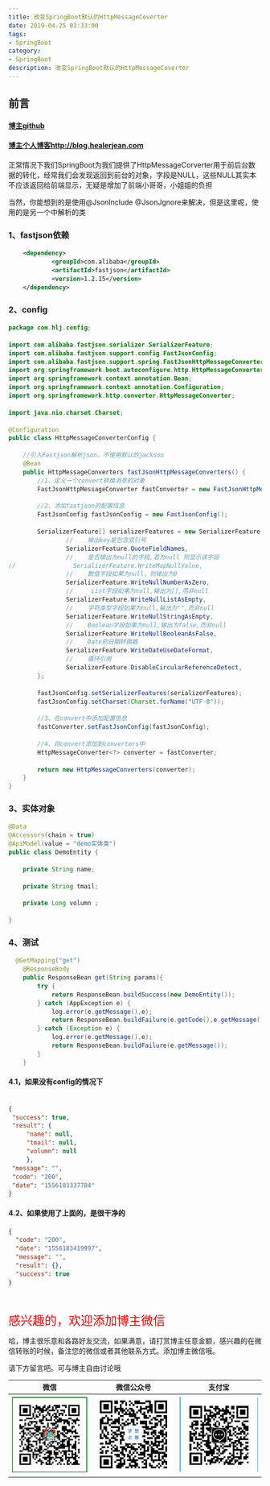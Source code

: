 ```yaml
---
title: 改变SpringBoot默认的HttpMessageCoverter
date: 2019-04-25 03:33:00
tags: 
- SpringBoot
category: 
- SpringBoot
description: 改变SpringBoot默认的HttpMessageCoverter
---
```


<!-- 

https://raw.githubusercontent.com/HealerJean/HealerJean.github.io/master/blogImages
　　首行缩进

<font  clalss="healerColor" color="red" size="5" >     </font>

<font  clalss="healerSize"  size="5" >     </font>
-->




## 前言

#### [博主github](https://github.com/HealerJean)
#### [博主个人博客http://blog.healerjean.com](http://HealerJean.github.io)    



正常情况下我们SpringBoot为我们提供了HttpMessageCorverter用于前后台数据的转化，经常我们会发现返回到前台的对象，字段是NULL，这些NULL其实本不应该返回给前端显示，无疑是增加了前端小哥哥，小姐姐的负担    

当然，你能想到的是使用@JsonInclude @JsonJgnore来解决，但是这里呢，使用的是另一个中解析的类   


### 1、fastjson依赖

```xml
    <dependency>
            <groupId>com.alibaba</groupId>
            <artifactId>fastjson</artifactId>
            <version>1.2.15</version>
    </dependency>
```

### 2、config

```java
package com.hlj.config;

import com.alibaba.fastjson.serializer.SerializerFeature;
import com.alibaba.fastjson.support.config.FastJsonConfig;
import com.alibaba.fastjson.support.spring.FastJsonHttpMessageConverter;
import org.springframework.boot.autoconfigure.http.HttpMessageConverters;
import org.springframework.context.annotation.Bean;
import org.springframework.context.annotation.Configuration;
import org.springframework.http.converter.HttpMessageConverter;

import java.nio.charset.Charset;

@Configuration
public class HttpMessageConverterConfig {

    //引入Fastjson解析json，不使用默认的jackson
    @Bean
    public HttpMessageConverters fastJsonHttpMessageConverters() {
        //1、定义一个convert转换消息的对象
        FastJsonHttpMessageConverter fastConverter = new FastJsonHttpMessageConverter();

        //2、添加fastjson的配置信息
        FastJsonConfig fastJsonConfig = new FastJsonConfig();

        SerializerFeature[] serializerFeatures = new SerializerFeature[]{
                //    输出key是包含双引号
                SerializerFeature.QuoteFieldNames,
                //    是否输出为null的字段,若为null 则显示该字段
//                SerializerFeature.WriteMapNullValue,
                //    数值字段如果为null，则输出为0
                SerializerFeature.WriteNullNumberAsZero,
                //     List字段如果为null,输出为[],而非null
                SerializerFeature.WriteNullListAsEmpty,
                //    字符类型字段如果为null,输出为"",而非null
                SerializerFeature.WriteNullStringAsEmpty,
                //    Boolean字段如果为null,输出为false,而非null
                SerializerFeature.WriteNullBooleanAsFalse,
                //    Date的日期转换器
                SerializerFeature.WriteDateUseDateFormat,
                //    循环引用
                SerializerFeature.DisableCircularReferenceDetect,
        };

        fastJsonConfig.setSerializerFeatures(serializerFeatures);
        fastJsonConfig.setCharset(Charset.forName("UTF-8"));

        //3、在convert中添加配置信息
        fastConverter.setFastJsonConfig(fastJsonConfig);

        //4、将convert添加到converters中
        HttpMessageConverter<?> converter = fastConverter;

        return new HttpMessageConverters(converter);
    }
}
```



### 3、实体对象

```java
@Data
@Accessors(chain = true)
@ApiModel(value = "demo实体类")
public class DemoEntity {

	private String name;

	private String tmail;

	private Long volumn ;

}

```



### 4、测试

```java
  @GetMapping("get")
    @ResponseBody
    public ResponseBean get(String params){
        try {
            return ResponseBean.buildSuccess(new DemoEntity());
        } catch (AppException e) {
            log.error(e.getMessage(),e);
            return ResponseBean.buildFailure(e.getCode(),e.getMessage());
        } catch (Exception e) {
            log.error(e.getMessage(),e);
            return ResponseBean.buildFailure(e.getMessage());
        }
    }
```



#### 4.1，如果没有config的情况下

```json

{
 "success": true,
 "result": {
     "name": null,
     "tmail": null,
     "volumn": null
     },
 "message": "",
 "code": "200",
 "date": "1556183337784"
}
```



#### 4.2、如果使用了上面的，是很干净的

```json
{
  "code": "200",
  "date": "1556183419997",
  "message": "",
  "result": {},
  "success": true
}
```









<br/>
<br/>

<font  color="red" size="5" >     
感兴趣的，欢迎添加博主微信
 </font>

<br/>



哈，博主很乐意和各路好友交流，如果满意，请打赏博主任意金额，感兴趣的在微信转账的时候，备注您的微信或者其他联系方式。添加博主微信哦。    

请下方留言吧。可与博主自由讨论哦

|微信 | 微信公众号|支付宝|
|:-------:|:-------:|:------:|
| ![微信](https://raw.githubusercontent.com/HealerJean/HealerJean.github.io/master/assets/img/tctip/weixin.jpg)|![微信公众号](https://raw.githubusercontent.com/HealerJean/HealerJean.github.io/master/assets/img/my/qrcode_for_gh_a23c07a2da9e_258.jpg)|![支付宝](https://raw.githubusercontent.com/HealerJean/HealerJean.github.io/master/assets/img/tctip/alpay.jpg) |



<!-- Gitalk 评论 start  -->

<link rel="stylesheet" href="https://unpkg.com/gitalk/dist/gitalk.css">
<script src="https://unpkg.com/gitalk@latest/dist/gitalk.min.js"></script> 
<div id="gitalk-container"></div>    
 <script type="text/javascript">
    var gitalk = new Gitalk({
		clientID: `1d164cd85549874d0e3a`,
		clientSecret: `527c3d223d1e6608953e835b547061037d140355`,
		repo: `HealerJean.github.io`,
		owner: 'HealerJean',
		admin: ['HealerJean'],
		id: 'rOCW5f8qSPoZUaib',
    });
    gitalk.render('gitalk-container');
</script> 

<!-- Gitalk end -->

